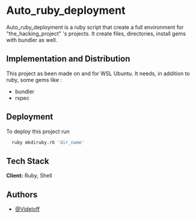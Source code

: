 # Auto_ruby_deployment

Auto_ruby_deployment is a ruby script that create a full environment for "the_hacking_project" 's projects.
It create files, directories, install gems with bundler as well.


## Implementation and Distribution

This project as been made on and for WSL Ubuntu. It needs, in addition to ruby, some gems like :
 - bundler
 - rspec 
## Deployment

To deploy this project run
```bash
  ruby mkdiruby.rb 'dir_name'
```


## Tech Stack

**Client:** Ruby, Shell


## Authors

- [@Videloff](https://github.com/Videloff)
